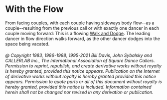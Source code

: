 
# With the Flow

From facing couples, with each couple having sideways body flow--as a
couple--resulting from the previous call or with exactly one dancer in each
couple moving forward: This is a flowing 
[Walk and Dodge](../ms/walk_and_dodge.md). The leading dancer in
flow direction walks forward, as the other dancer dodges into the space being
vacated.

###### @ Copyright 1983, 1986-1988, 1995-2021 Bill Davis, John Sybalsky and CALLERLAB Inc., The International Association of Square Dance Callers. Permission to reprint, republish, and create derivative works without royalty is hereby granted, provided this notice appears. Publication on the Internet of derivative works without royalty is hereby granted provided this notice appears. Permission to quote parts or all of this document without royalty is hereby granted, provided this notice is included. Information contained herein shall not be changed nor revised in any derivation or publication.
